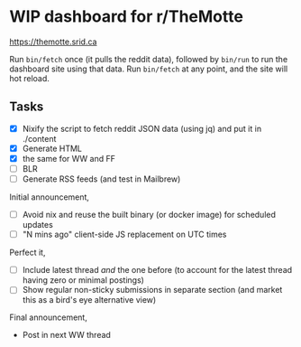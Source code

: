 # WIP dashboard for r/TheMotte

https://themotte.srid.ca

Run `bin/fetch` once (it pulls the reddit data), followed by `bin/run` to run the dashboard site using that data. Run `bin/fetch` at any point, and the site will hot reload.

## Tasks

- [x] Nixify the script to fetch reddit JSON data (using jq) and put it in ./content
- [x] Generate HTML
- [x] the same for WW and FF
- [ ] BLR
- [ ] Generate RSS feeds (and test in Mailbrew)

Initial announcement,

- [ ] Avoid nix and reuse the built binary (or docker image) for scheduled updates
- [ ] "N mins ago" client-side JS replacement on UTC times

Perfect it,

- [ ] Include latest thread *and* the one before (to account for the latest thread having zero or minimal postings)
- [ ] Show regular non-sticky submissions in separate section (and market this as a bird's eye alternative view)

Final announcement,

- Post in next WW thread